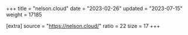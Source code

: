 +++
title = "nelson.cloud"
date = "2023-02-26"
updated = "2023-07-15"
weight = 17185

[extra]
source = "https://nelson.cloud/"
ratio = 22
size = 17
+++
